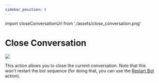 ```yaml
---
sidebar_position: 8
---
```


import closeConversationUrl from './assets/close_conversation.png'

# Close Conversation

<img src={closeConversationUrl} width={180} />

This action allows you to close the current conversation. Note that this won't restart the bot sequence (for doing that, you can use the [Restart Bot](/bot/editor/actions/logic/restart_bot) action).

